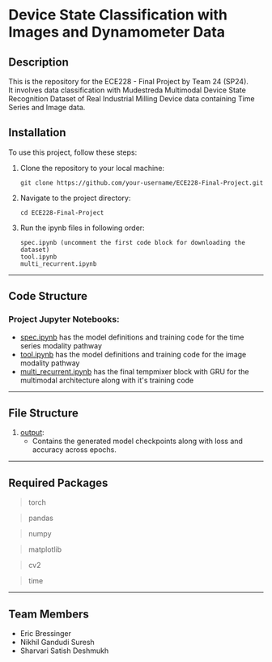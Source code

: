 # Device State Classification with Images and Dynamometer Data

## Description
This is the repository for the ECE228 - Final Project by Team 24 (SP24).\
It involves data classification with Mudestreda Multimodal Device State Recognition Dataset of Real Industrial Milling Device data containing Time Series and Image data.


## Installation
To use this project, follow these steps:

1. Clone the repository to your local machine:
    ```
    git clone https://github.com/your-username/ECE228-Final-Project.git
    ```

2. Navigate to the project directory:
    ```
    cd ECE228-Final-Project
    ```

3. Run the ipynb files in following order:
    ```
    spec.ipynb (uncomment the first code block for downloading the dataset)
    tool.ipynb
    multi_recurrent.ipynb
    ```

---
## Code Structure

### Project Jupyter Notebooks:
- [spec.ipynb](./spec.ipynb) has the model definitions and training code for the time series modality pathway
- [tool.ipynb](./tool.ipynb) has the model definitions and training code for the image modality pathway
- [multi_recurrent.ipynb](./multi_recurrent.ipynb) has the final tempmixer block with GRU for the multimodal architecture along with it's training code
---

## File Structure
1. [output](./output/):
     - Contains the generated model checkpoints along with loss and accuracy across epochs.

---

## Required Packages
> torch

> pandas

> numpy

> matplotlib

> cv2

> time

---

## Team Members
- Eric Bressinger
- Nikhil Gandudi Suresh
- Sharvari Satish Deshmukh
